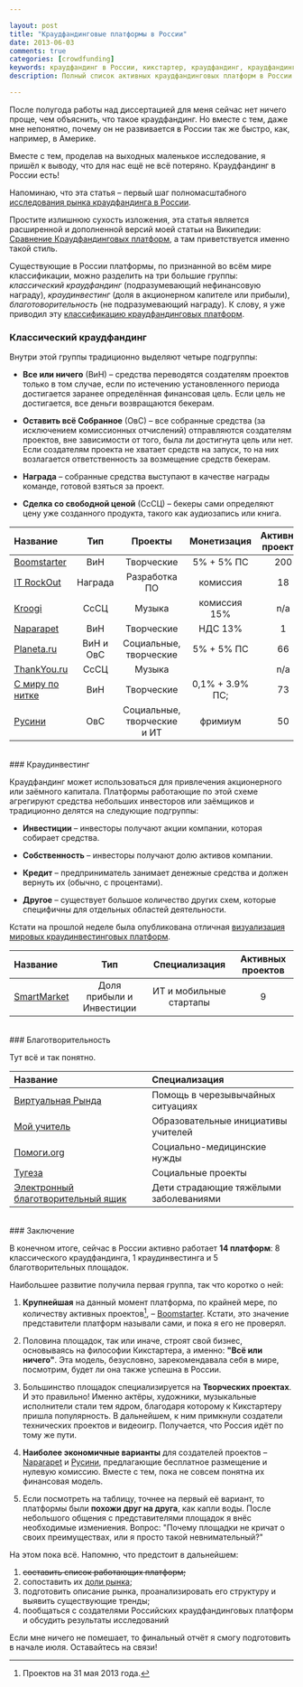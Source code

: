 ```yaml
---

layout: post
title: "Краудфандинговые платформы в России"
date: 2013-06-03
comments: true
categories: [crowdfunding]
keywords: краудфандинг в России, кикстартер, краудфандинг, краудфандинг сайты, boomstarter, Kroogi
description: Полный список активных краудфандинговых платформ в России и короткое описание.

---
```


После полугода работы над диссертацией для меня сейчас нет ничего проще, чем объяснить, что такое краудфандинг. Но вместе с тем, даже мне непонятно, почему он не развивается в России так же быстро, как, например, в Америке.

Вместе с тем, проделав на выходных маленькое исследование, я пришёл к выводу, что для нас ещё не всё потеряно. Краудфандинг в России есть!

Напоминаю, что эта статья – первый шаг полномасштабного [исследования рынка краудфандинга в России](http://blog.vonoiral.com/post/Crowdfunding-2-/).

<!-- more -->

Простите излишнюю сухость изложения, эта статья является расширенной и дополненной версий моей статьи на Википедии: [Сравнение Краудфандинговых платформ](http://ru.wikipedia.org/wiki/Сравнение_краудфандинговых_платформ), а там приветствуется именно такой стиль.

Существующие в России платформы, по признанной во всём мире классификации, можно разделить на три большие группы: *классический краудфандинг* (подразумевающий нефинансовую награду), *краудинвестинг* (доля в акционерном капителе или прибыли), *благотоворительность* (не подразумевающий награду). К слову, я уже приводил эту [классификацию краудфандинговых платформ](http://blog.vonoiral.com/post/Crowdfunding/).

### Классический краудфандинг

Внутри этой группы традиционно выделяют четыре подгруппы:

* **Все или ничего** (ВиН) – средства переводятся создателям проектов только в том случае, если по истечению установленного периода достигается заранее определённая финансовая цель. Если цель не достигается, все деньги возвращаются бекерам.

* **Оставить всё Собранное** (ОвС) – все собранные средства (за исключением комиссионных отчислений) отправляются создателям проектов, вне зависимости от того, была ли достигнута цель или нет. Если создателям проекта не хватает средств на запуск, то на них возлагается ответственность за возмещение средств бекерам.

* **Награда** – собранные средства выступают в качестве награды команде, готовой взяться за проект.

* **Сделка со свободной ценой** (СсСЦ) – бекеры сами определяют цену уже созданного продукта, такого как аудиозапись или книга.

 Название|Тип| Проекты | Монетизация | Активных проектов
:-----------|:------------:|:------------:|:------------:| :------------:|
[Boomstarter](https://boomstarter.ru) |ВиН|      Творческие |  5% + 5% ПС | 200
[IT RockOut](http://itrockout.com/)|     Награда | Разработка ПО | комиссия | 18
[Kroogi](http://kroogi.com/)     |        СсСЦ |     Музыка  | комиссия  15% | n/a
[Naparapet](http://naparapet.ru)|   ВиН |   Творческие  | НДС 13% | 1
[Planeta.ru](http://planeta.ru)  |        ВиН и ОвС | Социальные, творческие   |  5% + 5% ПС | 66 
[ThankYou.ru](http://thankyou.ru)|      СсСЦ |    Музыка    | |n/a 
[С миру по нитке](http://smipon.ru/)| ВиН|   Творческие  | 0,1% + 3.9%  ПС; | 73
[Русини](http://rusini.org)|     ОвС |   Социальные, творческие и ИТ  |фримиум | 50


<br>
### Краудинвестинг</br>

Краудфандинг может использоваться для привлечения акционерного или заёмного капитала. Платформы работающие по этой схеме агрегируют средства небольших инвесторов или заёмщиков и традиционно делятся на следующие подгруппы:

* **Инвестиции** – инвесторы получают акции компании, которая собирает средства.

* **Собственность** – инвесторы получают долю активов компании.

* **Кредит** – предприниматель занимает денежные средства и должен вернуть их (обычно, с процентами). 

* **Другое** – существует большое количество других схем, которые специфичны для отдельных областей деятельности.

Кстати на прошлой неделе была опубликована отличная [визуализация мировых краудинвестинговых платформ](http://www.thecrowdcafe.com/visualizing-the-crowdinvesting-industry/).


 Название| Тип | Специализация | Активных проектов
:-----------|:------------:|:------------:|:------------:|
 [SmartMarket](https://smartmarket.net)|       Доля прибыли и Инвестиции | ИТ и мобильные стартапы | 9  


<br>
### Благотворительность</br>

Тут всё и так понятно.

Название| Специализация 
|:-----------|:------------|
[Виртуальная Рында](http://rynda.org)|   Помощь в черезывычайных ситуациях
[Мой учитель](http://my-teacher.ru)| Образовательные инициативы учителей
[Помоги.org](http://pomogi.org)|   Социально-медицинские нужды  
[Тугеза](http://together.ru)|      Социальные проекты 
[Электронный благотворительный ящик](http://www.blagobox.ru)|   Дети страдающие тяжёлыми заболеваниями


<br>
### Заключение</br>

В конечном итоге, сейчас в России активно работает **14 платформ**: 8  классического краудфандинга, 1 краудинвестинга и 5 благотворительных площадок. 

Наибольшее развитие получила первая группа, так что коротко о ней: 

1. **Крупнейшая** на данный момент платформа, по крайней мере, по количеству активных проектов[^1], – [Boomstarter](https://boomstarter.ru). Кстати, это значение представители платформ называли сами, и пока я его не проверял.

2. Половина площадок, так или иначе, строят свой бизнес, основываясь на философии Кикстартера, а именно: **"Всё или ничего"**. Эта модель, безусловно, зарекомендавала себя в мире, посмотрим, будет ли она также успешна в России.

3. Большинство площадок специализируется на **Творческих проектах**. И это правильно! Именно актёры, художники, музыкальные исполнители стали тем ядром, благодаря которому к Кикстартеру пришла популярность. В дальнейшем, к ним примкнули создатели технических проектов и видеоигр. Получается, что Россия идёт по тому же пути. 

4. **Наиболее экономичные варианты** для создателей проектов – [Naparapet](http://naparapet.ru) и [Русини](http://rusini.org), предлагающие бесплатное размещение и нулевую комиссию. Вместе с тем, пока не совсем понятна их финансовая модель.

5. Если посмотреть на таблицу, точнее на первый её вариант, то платформы были **похожи друг на друга**, как капли воды. После небольшого общения с представителями площадок я внёс необходимые измениения. Вопрос: "Почему площадки не кричат о своих преимуществах, или я просто такой невнимательный?"

На этом пока всё. Напомню, что предстоит в дальнейшем:

1. <del>составить список работающих платформ;</del>
2. сопоставить их [доли рынка](http://sila-uma.ru/2013/05/26/pizzawordstat/);
3. подготовить описание рынка, проанализировать его структуру и выявить существующие тренды;
4. пообщаться с создателями Российских краудфандинговых платформ и обсудить результаты исследований

Если мне ничего не помешает, то финальный отчёт я смогу подготовить в начале июля. Оставайтесь на связи!

[^1]: Проектов на 31 мая 2013 года.
